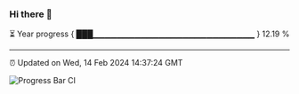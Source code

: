 ### Hi there 👋

⏳ Year progress { ███▁▁▁▁▁▁▁▁▁▁▁▁▁▁▁▁▁▁▁▁▁▁▁▁▁▁▁ } 12.19 %

---

⏰ Updated on Wed, 14 Feb 2024 14:37:24 GMT

![Progress Bar CI](https://github.com/IshwaranRudhara/GIT-ACTION/workflows/Progress%20Bar%20CI/badge.svg)

